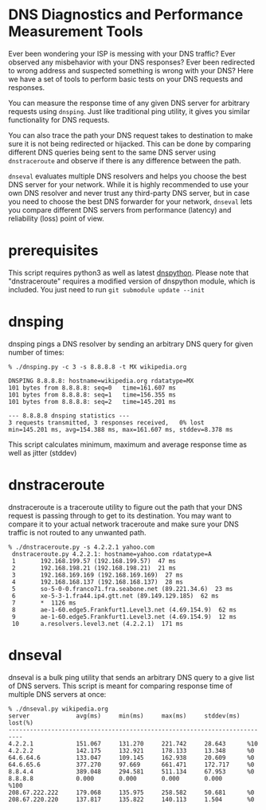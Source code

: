 DNS Diagnostics and Performance Measurement Tools
==================================================

Ever been wondering your ISP is messing with your DNS traffic? Ever observed
any misbehavior with your DNS responses? Ever been redirected to wrong address
and suspected something is wrong with your DNS? Here we have a set of tools to
perform basic tests on your DNS requests and responses.

You can measure the response time of any given DNS server for arbitrary
requests using `dnsping`. Just like traditional ping utility, it gives you
similar functionality for DNS requests.

You can also trace the path your DNS request takes to destination to make sure
it is not being redirected or hijacked. This can be done by comparing different
DNS queries being sent to the same DNS server using `dnstraceroute` and observe
if there is any difference between the path.

`dnseval` evaluates multiple DNS resolvers and helps you choose the best DNS
server for your network. While it is highly recommended to use your own DNS
resolver and never trust any third-party DNS server, but in case you need to
choose the best DNS forwarder for your network, `dnseval` lets you compare
different DNS servers from performance (latency) and reliability (loss) point
of view.

# prerequisites
This script requires python3 as well as latest
[dnspython](http://www.dnspython.org/). Please note that "dnstraceroute"
requires a modified version of dnspython module, which is included. You just
need to run `git submodule update --init`

# dnsping
dnsping pings a DNS resolver by sending an arbitrary DNS query for given number
of times:
```
% ./dnsping.py -c 3 -s 8.8.8.8 -t MX wikipedia.org

DNSPING 8.8.8.8: hostname=wikipedia.org rdatatype=MX
101 bytes from 8.8.8.8: seq=0   time=161.607 ms
101 bytes from 8.8.8.8: seq=1   time=156.355 ms
101 bytes from 8.8.8.8: seq=2   time=145.201 ms

--- 8.8.8.8 dnsping statistics ---
3 requests transmitted, 3 responses received,   0% lost
min=145.201 ms, avg=154.388 ms, max=161.607 ms, stddev=8.378 ms
```
This script calculates minimum, maximum and average response time as well as
jitter (stddev)

# dnstraceroute
dnstraceroute is a traceroute utility to figure out the path that your DNS
request is passing through to get to its destination. You may want to compare
it to your actual network traceroute and make sure your DNS traffic is not
routed to any unwanted path.

```
% ./dnstraceroute.py -s 4.2.2.1 yahoo.com
 dnstraceroute.py 4.2.2.1: hostname=yahoo.com rdatatype=A
 1       192.168.199.57 (192.168.199.57)  47 ms
 2       192.168.198.21 (192.168.198.21)  21 ms
 3       192.168.169.169 (192.168.169.169)  27 ms
 4       192.168.168.137 (192.168.168.137)  28 ms
 5       so-5-0-0.franco71.fra.seabone.net (89.221.34.6)  23 ms
 6       xe-5-3-1.fra44.ip4.gtt.net (89.149.129.185)  62 ms
 7       *  1126 ms
 8       ae-1-60.edge5.Frankfurt1.Level3.net (4.69.154.9)  62 ms
 9       ae-1-60.edge5.Frankfurt1.Level3.net (4.69.154.9)  12 ms
 10      a.resolvers.level3.net (4.2.2.1)  171 ms
```

# dnseval
dnseval is a bulk ping utility that sends an arbitrary DNS query to a give list
of DNS servers. This script is meant for comparing response time of multiple
DNS servers at once:
```
% ./dnseval.py wikipedia.org
server             avg(ms)     min(ms)     max(ms)     stddev(ms)  lost(%)
--------------------------------------------------------------------------
4.2.2.1            151.067     131.270     221.742     28.643      %10
4.2.2.2            142.175     132.921     178.133     13.348      %0
64.6.64.6          133.047     109.145     162.938     20.609      %0
64.6.65.6          377.270     97.669      661.471     172.717     %0
8.8.4.4            389.048     294.581     511.134     67.953      %0
8.8.8.8            0.000       0.000       0.000       0.000       %100
208.67.222.222     179.068     135.975     258.582     50.681      %0
208.67.220.220     137.817     135.822     140.113     1.504       %0
```
